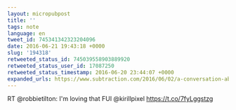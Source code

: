 ```yaml
---
layout: micropubpost
title: ''
tags: note
language: en
tweet_id: 745341342323204096
date: 2016-06-21 19:43:18 +0000
slug: '194318'
retweeted_status_id: 745039558903889920
retweeted_status_user_id: 17087250
retweeted_status_timestamp: 2016-06-20 23:44:07 +0000
expanded_urls: https://www.subtraction.com/2016/06/02/a-conversation-about-fantasy-user-interfaces/,https://www.subtraction.com/2016/06/02/a-conversation-about-fantasy-user-interfaces/
---
```

RT @robbietilton: I'm loving that FUI @kirillpixel
https://t.co/7fyLggstzg

